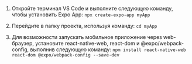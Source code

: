 1. Откройте терминал VS Code и выполните следующую команду, чтобы установить Expo App:
```npx create-expo-app myApp```

2. Перейдите в папку проекта, используя команду:
```cd myApp```

3. Для возможности запускать мобильное приложение через web-браузер, установите react-native-web, react-dom и @expo/webpack-config, выполнив следующую команду:
```npm install react-native-web react-dom @expo/webpack-config --save-dev```

